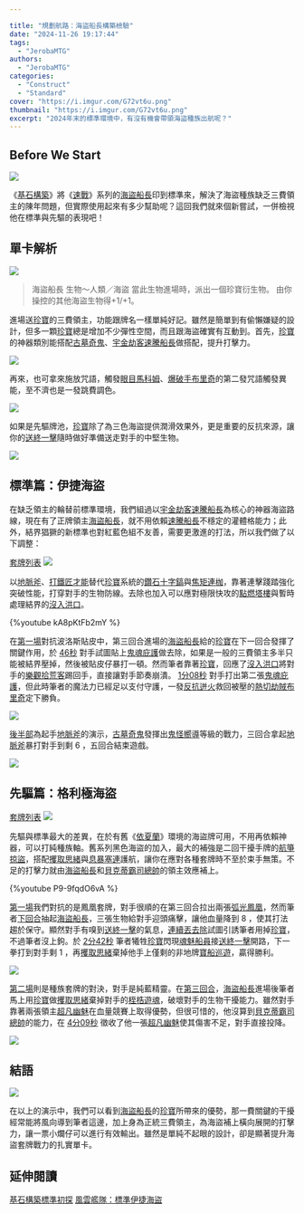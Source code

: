 ```yaml
---

title: "規劃航路：海盜船長構築檢驗"
date: "2024-11-26 19:17:44"
tags:
  - "JerobaMTG"
authors:
  - "JerobaMTG"
categories:
  - "Construct"
  - "Standard"
cover: "https://i.imgur.com/G72vt6u.png"
thumbnail: "https://i.imgur.com/G72vt6u.png"
excerpt: "2024年末的標準環境中，有沒有機會帶領海盜種族出航呢？"
---
```


## Before We Start

![](https://i.imgur.com/G72vt6u.png)

《[基石構築](https://scryfall.com/sets/fdn?as=grid&order=set)》將《[速戰](https://scryfall.com/sets/jmp?as=grid&order=set)》系列的[海盜船長](https://scryfall.com/card/fdn/506/corsair-captain)印到標準來，解決了海盜種族缺乏三費領主的陳年問題，但實際使用起來有多少幫助呢？這回我們就來個新嘗試，一併檢視他在標準與先驅的表現吧！


## 單卡解析

![](https://i.imgur.com/NMlFH3V.png)
>海盜船長
>生物～人類／海盜
>當此生物進場時，派出一個珍寶衍生物。
>由你操控的其他海盜生物得+1/+1。

進場送[珍寶](https://scryfall.com/card/tfdn/23/treasure)的三費領主，功能跟牌名一樣單純好記。雖然是簡單到有偷懶嫌疑的設計，但多一顆[珍寶](https://scryfall.com/card/tfdn/23/treasure)總是增加不少彈性空間，而且跟海盜確實有互動到。首先，[珍寶](https://scryfall.com/card/tfdn/23/treasure)的神器類別能搭配[古墓奇鬼](https://scryfall.com/card/lci/151/goblin-tomb-raider)、[宇金劫客速騰船長](https://scryfall.com/card/lci/227/captain-storm-cosmium-raider)做搭配，提升打擊力。

![](https://i.imgur.com/GjUTm6w.png)

再來，也可拿來施放咒語，觸發[眼目馬科姆](https://scryfall.com/card/otj/219/malcolm-the-eyes)、[爆破手布里奇](https://scryfall.com/card/otj/197/breeches-the-blastmaker)的第二發咒語觸發異能，至不濟也是一發跳費調色。

![](https://i.imgur.com/i3U5wc2.png)

如果是先驅牌池，[珍寶](https://scryfall.com/card/tfdn/23/treasure)除了為三色海盜提供潤滑效果外，更是重要的反抗來源，讓你的[送終一擊](https://scryfall.com/card/2xm/93/fatal-push)隨時做好準備送走對手的中堅生物。

![](https://i.imgur.com/Yrgcgqv.png)

## 標準篇：伊捷海盜

在缺乏領主的輪替前標準環境，我們組過以[宇金劫客速騰船長](https://scryfall.com/card/lci/227/captain-storm-cosmium-raider)為核心的神器海盜路線，現在有了正牌領主[海盜船長](https://scryfall.com/card/fdn/506/corsair-captain)，就不用依賴[速騰船長](https://scryfall.com/card/lci/227/captain-storm-cosmium-raider)不穩定的灌體格能力；此外，結界猖獗的新標準也對紅藍色組不友善，需要更激進的打法，所以我們做了以下調整：

[套牌列表](https://www.mtggoldfish.com/deck/6768661#paper)
![](https://i.imgur.com/NkvmahO.png)

以[地脈斧](https://scryfall.com/card/fdn/129/leyline-axe)、[打鐵匠才能](https://scryfall.com/card/blb/125/blacksmiths-talent)替代[珍寶](https://scryfall.com/card/tfdn/23/treasure)系統的[鑽石十字鎬](https://scryfall.com/card/lci/143/diamond-pick-axe)與[焦矩連枷](https://scryfall.com/card/lci/145/dire-flail-dire-blunderbuss)，靠著連擊踐踏強化突破性能，打穿對手的生物防線。去除也加入可以應對極限快攻的[點燃塔樓](https://scryfall.com/card/woe/153/torch-the-tower)與暫時處理結界的[沒入洪口](https://scryfall.com/card/blb/52/into-the-flood-maw)。

{%youtube kA8pKtFb2mY %}

在[第一場](https://youtu.be/kA8pKtFb2mY?t=1s)對抗波洛斯貼皮中，第三回合進場的[海盜船長](https://scryfall.com/card/fdn/506/corsair-captain)給的[珍寶](https://scryfall.com/card/tfdn/23/treasure)在下一回合發揮了關鍵作用，於 [46秒](https://youtu.be/kA8pKtFb2mY?t=46s) 對手試圖貼上[鬼魂庇護](https://scryfall.com/card/dsk/30/sheltered-by-ghosts)做去除，如果是一般的三費領主多半只能被結界壓掉，然後被貼皮仔暴打一頓。然而筆者靠著[珍寶](https://scryfall.com/card/tfdn/23/treasure)，回應了[沒入洪口](https://scryfall.com/card/blb/52/into-the-flood-maw)將對手的[樂觀拾荒客](https://scryfall.com/card/dsk/21/optimistic-scavenger)踢回手，直接讓對手節奏崩潰。 [1分08秒](https://youtu.be/kA8pKtFb2mY?t=1m08s) 對手打出第二張[鬼魂庇護](https://scryfall.com/card/dsk/30/sheltered-by-ghosts)，但此時筆者的魔法力已經足以支付守護，一發[反抗迸火](https://scryfall.com/card/one/144/rebel-salvo)救回被壓的[熱切劫賊布里奇](https://scryfall.com/card/lci/137/breeches-eager-pillager)定下勝負。

![](https://i.imgur.com/eE3pnJ6.png)

[後半部](https://youtu.be/kA8pKtFb2mY?t=1m30s)為起手[地脈斧](https://scryfall.com/card/fdn/129/leyline-axe)的演示，[古墓奇鬼](https://scryfall.com/card/lci/151/goblin-tomb-raider)發揮出[鬼怪嚮導](https://scryfall.com/card/2xm/127/goblin-guide)等級的戰力，三回合拿起[地脈斧](https://scryfall.com/card/fdn/129/leyline-axe)暴打對手到剩 6 ，五回合結束遊戲。

![](https://i.imgur.com/fwzotYr.png)




## 先驅篇：格利極海盜

[套牌列表](https://www.mtggoldfish.com/deck/6764711#paper)
![](https://i.imgur.com/pwoCtrs.png)

先驅與標準最大的差異，在於有舊《[依夏蘭](https://scryfall.com/search?as=grid&order=name&q=%28set%3Arix+OR+set%3Axln%29)》環境的海盜牌可用，不用再依賴神器，可以打純種族軸。舊系列黑色海盜的加入，最大的補強是二回干擾手牌的[航箏掠盜](https://scryfall.com/card/m21/107/kitesail-freebooter)，搭配[攫取思緒](https://scryfall.com/card/tsr/334/thoughtseize)與[息暴塞連](https://scryfall.com/card/xln/79/siren-stormtamer)護航，讓你在應對各種套牌時不至於束手無策。不足的打擊力就由[海盜船長](https://scryfall.com/card/fdn/506/corsair-captain)和[貝克蒂霸司總帥](https://scryfall.com/card/xln/217/admiral-beckett-brass)的領主效應補上。

{%youtube P9-9fqdO6vA %}

[第一場](https://youtu.be/P9-9fqdO6vA?t=01s)我們對抗的是鳳凰套牌，對手很順的在第三回合拉出兩張[弧光鳳凰](https://scryfall.com/card/rvr/100/arclight-phoenix)，然而筆者[下回合](https://youtu.be/P9-9fqdO6vA?t=52s)抽起[海盜船長](https://scryfall.com/card/fdn/506/corsair-captain)，三張生物給對手迎頭痛擊，讓他血量降到 8 ，使其打法趨於保守。顯然對手有嗅到[送終一擊](https://scryfall.com/card/2xm/93/fatal-push)的氣息，[連續丟去除](https://youtu.be/P9-9fqdO6vA?t=1m22s)試圖引誘筆者用掉[珍寶](https://scryfall.com/card/tfdn/23/treasure)，不過筆者沒上鉤。於 [2分42秒](https://youtu.be/P9-9fqdO6vA?t=2m42s) 筆者犧牲[珍寶](https://scryfall.com/card/tfdn/23/treasure)閃現[魂魅船員](https://scryfall.com/card/fdn/164/spectral-sailor)接[送終一擊](https://scryfall.com/card/2xm/93/fatal-push)開路，下一拳打到對手剩 1 ，再[攫取思緒](https://scryfall.com/card/tsr/334/thoughtseize)棄掉他手上僅剩的非地牌[寶船巡遊](https://scryfall.com/card/otc/120/treasure-cruise)，贏得勝利。

![](https://i.imgur.com/kSqQr6D.png)

[第二場](https://youtu.be/P9-9fqdO6vA?t=3m01s)則是種族套牌的對決，對手是純藍精靈。在[第三回合](https://youtu.be/P9-9fqdO6vA?t=3m25s)，[海盜船長](https://scryfall.com/card/fdn/506/corsair-captain)進場後筆者馬上用[珍寶](https://scryfall.com/card/tfdn/23/treasure)做[攫取思緒](https://scryfall.com/card/tsr/334/thoughtseize)棄掉對手的[桎梏遊魂](https://scryfall.com/card/voc/112/shacklegeist)，破壞對手的生物干擾能力。雖然對手靠著兩張領主[超凡幽魅](https://scryfall.com/card/voc/115/supreme-phantom)在血量競賽上取得優勢，但很可惜的，他沒算到[貝克蒂霸司總帥](https://scryfall.com/card/xln/217/admiral-beckett-brass)的能力，在 [4分09秒](https://youtu.be/P9-9fqdO6vA?t=4m09s) 徵收了他一張[超凡幽魅](https://scryfall.com/card/voc/115/supreme-phantom)使其傷害不足，對手直接投降。

![](https://i.imgur.com/mYQ5UiW.png)


## 結語

![](https://i.imgur.com/FVLJlJz.png)

在以上的演示中，我們可以看到[海盜船長](https://scryfall.com/card/fdn/506/corsair-captain)的[珍寶](https://scryfall.com/card/tfdn/23/treasure)所帶來的優勢，那一費關鍵的干擾經常能將風向導到筆者這邊，加上身為正統三費領主，為海盜補上橫向展開的打擊力，讓一票小爛仔可以進行有效輸出。雖然是單純不起眼的設計，卻是顯著提升海盜套牌戰力的扎實單卡。

## 延伸閱讀
[基石構築標準初探](https://guildmagesforum.tw/FDN-Standard-Preliminary/)
[風雲艦隊：標準伊捷海盜](https://guildmagesforum.tw/Standard-Izzet-Pirates/)
